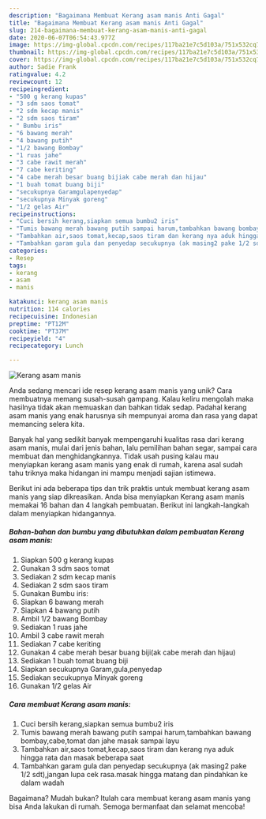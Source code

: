 ```yaml
---
description: "Bagaimana Membuat Kerang asam manis Anti Gagal"
title: "Bagaimana Membuat Kerang asam manis Anti Gagal"
slug: 214-bagaimana-membuat-kerang-asam-manis-anti-gagal
date: 2020-06-07T06:54:43.977Z
image: https://img-global.cpcdn.com/recipes/117ba21e7c5d103a/751x532cq70/kerang-asam-manis-foto-resep-utama.jpg
thumbnail: https://img-global.cpcdn.com/recipes/117ba21e7c5d103a/751x532cq70/kerang-asam-manis-foto-resep-utama.jpg
cover: https://img-global.cpcdn.com/recipes/117ba21e7c5d103a/751x532cq70/kerang-asam-manis-foto-resep-utama.jpg
author: Sadie Frank
ratingvalue: 4.2
reviewcount: 12
recipeingredient:
- "500 g kerang kupas"
- "3 sdm saos tomat"
- "2 sdm kecap manis"
- "2 sdm saos tiram"
- " Bumbu iris"
- "6 bawang merah"
- "4 bawang putih"
- "1/2 bawang Bombay"
- "1 ruas jahe"
- "3 cabe rawit merah"
- "7 cabe keriting"
- "4 cabe merah besar buang bijiak cabe merah dan hijau"
- "1 buah tomat buang biji"
- "secukupnya Garamgulapenyedap"
- "secukupnya Minyak goreng"
- "1/2 gelas Air"
recipeinstructions:
- "Cuci bersih kerang,siapkan semua bumbu2 iris"
- "Tumis bawang merah bawang putih sampai harum,tambahkan bawang bombay,cabe,tomat dan jahe masak sampai layu"
- "Tambahkan air,saos tomat,kecap,saos tiram dan kerang nya aduk hingga rata dan masak beberapa saat"
- "Tambahkan garam gula dan penyedap secukupnya (ak masing2 pake 1/2 sdt),jangan lupa cek rasa.masak hingga matang dan pindahkan ke dalam wadah"
categories:
- Resep
tags:
- kerang
- asam
- manis

katakunci: kerang asam manis 
nutrition: 114 calories
recipecuisine: Indonesian
preptime: "PT12M"
cooktime: "PT37M"
recipeyield: "4"
recipecategory: Lunch

---
```



![Kerang asam manis](https://img-global.cpcdn.com/recipes/117ba21e7c5d103a/751x532cq70/kerang-asam-manis-foto-resep-utama.jpg)

Anda sedang mencari ide resep kerang asam manis yang unik? Cara membuatnya memang susah-susah gampang. Kalau keliru mengolah maka hasilnya tidak akan memuaskan dan bahkan tidak sedap. Padahal kerang asam manis yang enak harusnya sih mempunyai aroma dan rasa yang dapat memancing selera kita.

Banyak hal yang sedikit banyak mempengaruhi kualitas rasa dari kerang asam manis, mulai dari jenis bahan, lalu pemilihan bahan segar, sampai cara membuat dan menghidangkannya. Tidak usah pusing kalau mau menyiapkan kerang asam manis yang enak di rumah, karena asal sudah tahu triknya maka hidangan ini mampu menjadi sajian istimewa.




Berikut ini ada beberapa tips dan trik praktis untuk membuat kerang asam manis yang siap dikreasikan. Anda bisa menyiapkan Kerang asam manis memakai 16 bahan dan 4 langkah pembuatan. Berikut ini langkah-langkah dalam menyiapkan hidangannya.

<!--inarticleads1-->

##### Bahan-bahan dan bumbu yang dibutuhkan dalam pembuatan Kerang asam manis:

1. Siapkan 500 g kerang kupas
1. Gunakan 3 sdm saos tomat
1. Sediakan 2 sdm kecap manis
1. Sediakan 2 sdm saos tiram
1. Gunakan  Bumbu iris:
1. Siapkan 6 bawang merah
1. Siapkan 4 bawang putih
1. Ambil 1/2 bawang Bombay
1. Sediakan 1 ruas jahe
1. Ambil 3 cabe rawit merah
1. Sediakan 7 cabe keriting
1. Gunakan 4 cabe merah besar buang biji(ak cabe merah dan hijau)
1. Sediakan 1 buah tomat buang biji
1. Siapkan secukupnya Garam,gula,penyedap
1. Sediakan secukupnya Minyak goreng
1. Gunakan 1/2 gelas Air




<!--inarticleads2-->

##### Cara membuat Kerang asam manis:

1. Cuci bersih kerang,siapkan semua bumbu2 iris
1. Tumis bawang merah bawang putih sampai harum,tambahkan bawang bombay,cabe,tomat dan jahe masak sampai layu
1. Tambahkan air,saos tomat,kecap,saos tiram dan kerang nya aduk hingga rata dan masak beberapa saat
1. Tambahkan garam gula dan penyedap secukupnya (ak masing2 pake 1/2 sdt),jangan lupa cek rasa.masak hingga matang dan pindahkan ke dalam wadah




Bagaimana? Mudah bukan? Itulah cara membuat kerang asam manis yang bisa Anda lakukan di rumah. Semoga bermanfaat dan selamat mencoba!
